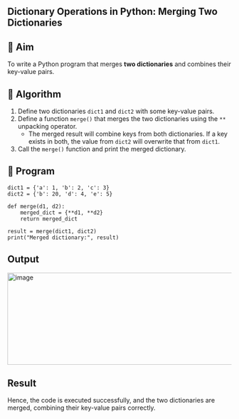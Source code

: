 ## Dictionary Operations in Python: Merging Two Dictionaries

## 🎯 Aim
To write a Python program that merges **two dictionaries** and combines their key-value pairs.

## 🧠 Algorithm
1. Define two dictionaries `dict1` and `dict2` with some key-value pairs.
2. Define a function `merge()` that merges the two dictionaries using the `**` unpacking operator.
   - The merged result will combine keys from both dictionaries. If a key exists in both, the value from `dict2` will overwrite that from `dict1`.
3. Call the `merge()` function and print the merged dictionary.

## 🧾 Program
```
dict1 = {'a': 1, 'b': 2, 'c': 3}
dict2 = {'b': 20, 'd': 4, 'e': 5}

def merge(d1, d2):
    merged_dict = {**d1, **d2}
    return merged_dict

result = merge(dict1, dict2)
print("Merged dictionary:", result)

```
## Output

<img width="825" height="207" alt="image" src="https://github.com/user-attachments/assets/fd5990ed-3212-4f9a-9660-11e2ff2bd411" />

## Result

Hence, the code is executed successfully, and the two dictionaries are merged, combining their key-value pairs correctly.

